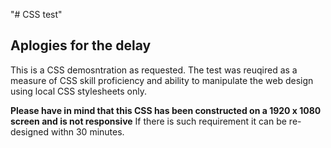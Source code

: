 "# CSS test"

## Aplogies for the delay

This is a CSS demosntration as requested. The test was reuqired as a measure of CSS 
skill proficiency and ability to manipulate the web design using local CSS stylesheets only. 

**Please have in mind that this CSS has been constructed on a 1920 x 1080 screen and is not responsive**
If there is such requirement it can be re-designed withn 30 minutes.







